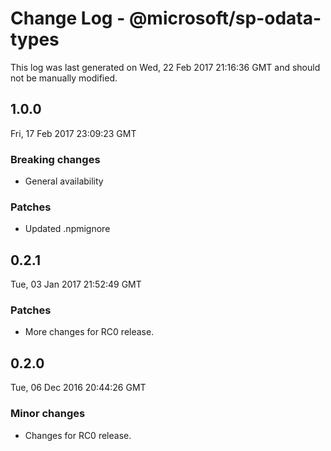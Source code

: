 # Change Log - @microsoft/sp-odata-types

This log was last generated on Wed, 22 Feb 2017 21:16:36 GMT and should not be manually modified.

## 1.0.0
Fri, 17 Feb 2017 23:09:23 GMT

### Breaking changes

- General availability

### Patches

- Updated .npmignore

## 0.2.1
Tue, 03 Jan 2017 21:52:49 GMT

### Patches

- More changes for RC0 release.

## 0.2.0
Tue, 06 Dec 2016 20:44:26 GMT

### Minor changes

- Changes for RC0 release.

